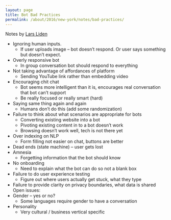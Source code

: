 ```yaml
---
layout: page
title: Bot Bad Practices
permalink: /about/2016/new-york/notes/bad-practices/
---
```


Notes by [Lars Liden](https://twitter.com/larsliden)

* Ignoring human inputs.  
	* If user uploads image – bot doesn’t respond.  Or user says something but doesn’t expect.
* Overly responsive bot
	* In group conversation bot should respond to everything
* Not taking advantage of affordances of platform 
	* Sending YouTube link rather than embedding video
* Encouraging chit chat
	* Bot seems more intelligent than it is, encourages real conversation that bot can’t support
	* Be really focused or really smart (hard)
* Saying same thing again and again
	* Humans don’t do this (add some randomization)
* Failure to think about what scenarios are appropriate for bots
	* Converting existing website into a bot
	* Pivoting existing content in to a bot doesn’t work
	* Browsing doesn’t work well, tech is not there yet 
* Over indexing on NLP
	* Form filling not easier on chat, buttons are better
* Dead ends (state machine) – user gets lost
* Amnesia
	* Forgetting information that the bot should know
* No onboarding
	* Need to explain what the bot can do so not a blank box
* Failure to do user experience testing
	* Figure out where users actually get stuck, what they type
* Failure to provide clarity on privacy boundaries, what data is shared
Open issues:
* Gender – yes or no?
	* Some languages require gender to have a conversation 
* Personality
	* Very cultural / business vertical specific
